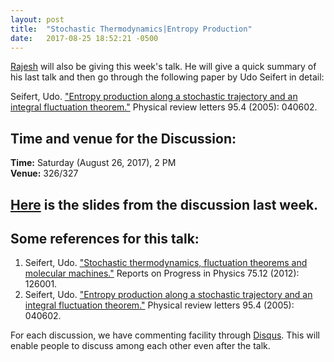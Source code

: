 ```yaml
---
layout: post
title:  "Stochastic Thermodynamics|Entropy Production"
date:   2017-08-25 18:52:21 -0500
---
```


[Rajesh](https://rajeshrinet.github.io/) will also be giving this week's talk. He will give a quick summary of his last talk and then go through the following paper by Udo Seifert in detail:  

Seifert, Udo. ["Entropy production along a stochastic trajectory and an integral fluctuation theorem."](https://journals.aps.org/prl/abstract/10.1103/PhysRevLett.95.040602) Physical review letters 95.4 (2005): 040602.

## Time and venue for the Discussion:
**Time:** Saturday (August 26, 2017), 2 PM  
**Venue:** 326/327  

## [Here](https://www.imsc.res.in/~vinayv/discussion/stochasticThermodynamics.pdf) is the slides from the discussion last week.

## Some references for this talk:

1. Seifert, Udo. ["Stochastic thermodynamics, fluctuation theorems and molecular machines."](http://iopscience.iop.org/article/10.1088/0034-4885/75/12/126001/meta) Reports on Progress in Physics 75.12 (2012): 126001.
2. Seifert, Udo. ["Entropy production along a stochastic trajectory and an integral fluctuation theorem."](https://journals.aps.org/prl/abstract/10.1103/PhysRevLett.95.040602) Physical review letters 95.4 (2005): 040602.

For each discussion, we have commenting facility through [Disqus](https://disqus.com/). This will enable people to discuss among each other even after the talk.
